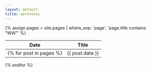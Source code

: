 ```yaml
---
layout: default
title: worknotes
---
```


{% assign pages = site.pages | where_exp: 'page', 'page.title contains "WW"' %}

| Date | Title | 
| ----- | ---- |
{% for post in pages %}| {{ post.date }} | [{{ post.title }}]({{ post.url }}) |
{% endfor %}

<!-- <p><a href="{{ post.url }}">{{ post.title }}</a><p> -->